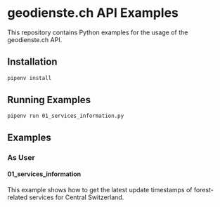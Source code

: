 # geodienste.ch API Examples

This repository contains Python examples for the usage of the geodienste.ch API.

## Installation

```bash
pipenv install
```

## Running Examples

```
pipenv run 01_services_information.py
```

## Examples

### As User

#### 01_services_information

This example shows how to get the latest update timestamps of forest-related services for Central Switzerland.
